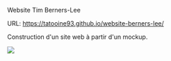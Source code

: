 Website Tim Berners-Lee

URL: https://tatooine93.github.io/website-berners-lee/

Construction d'un site web à partir d'un mockup.

<img src="https://raw.githubusercontent.com/becodeorg/LIE-Jepsen-6/master/01-the-field/04-html-css/01-fundamentals/images/goal-css.png?token=GHSAT0AAAAAABUACJIS3GIW3EDNSDMBEUZ6YTUH26A"/>
